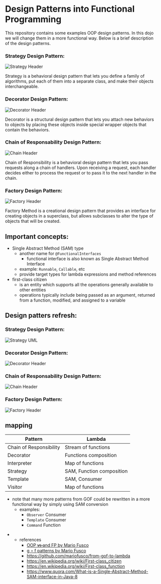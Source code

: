 
#  Design Patterns into Functional Programming

This repository contains some examples OOP design patterns. In this dojo we will change them in a more functional way. 
Below is a brief description of the design patterns.

### Strategy Design Pattern:
![Strategy Header](src/strategy_header.png)

Strategy is a behavioral design pattern that lets you define a family of algorithms, put each of them into a separate class, and make their objects interchangeable.

### Decorator Design Pattern:
![Decorator Header](src/decorator.png)

Decorator is a structural design pattern that lets you attach new behaviors to objects by placing these objects inside special wrapper objects that contain the behaviors.

### Chain of Responsability Design Pattern:
![Chain Header](src/chain-of-responsibility.png)

Chain of Responsibility is a behavioral design pattern that lets you pass requests along a chain of handlers. Upon receiving a request, each handler decides either to process the request or to pass it to the next handler in the chain.

### Factory Design Pattern:
![Factory Header](src/factory-method_header.png)

Factory Method is a creational design pattern that provides an interface for creating objects in a superclass, but allows subclasses to alter the type of objects that will be created.

## Important concepts:
* Single Abstract Method (SAM) type
    * another name for `@FunctionalInterfaces`
        * functional interface is also known as Single Abstract Method Interface
    * example: `Runnable`, `Callable`, etc
    * provide target types for lambda expressions and method references
* first-class citizen
    * is an entity which supports all the operations generally available to other entities
    * operations typically include being passed as an argument, returned from a function, modified, and
      assigned to a variable

## Design patters refresh:

### Strategy Design Pattern:
![Strategy UML](src/strategy_pattern_uml_diagram.jpg)

### Decorator Design Pattern:
![Decorator Header](src/decorator-ice-cream-example-2.png)

### Chain of Responsability Design Pattern:
![Chain Header](src/chain-responsability-diagram.webp)

### Factory Design Pattern:
![Factory Header](src/factory_pattern_uml_diagram.jpg)



## mapping
Pattern                 | Lambda
----------------------- | --------------
Chain of Responsibility | Stream of functions
Decorator               | Functions composition
Interpreter             | Map of functions
Strategy                | SAM, Function composition
Template                | SAM, Consumer
Visitor                 | Map of functions

* note that many more patterns from GOF could be rewritten in a more functional way by simply using
  SAM conversion
    * examples: 
      - `Observer` Consumer
      - `Template` Consumer
      - `Command` Function

- * references
    * [OOP v̶s̶ and FP by Mario Fusco](https://www.youtube.com/watch?v=p6cZO5V2ehw)
    * [g ∘ f patterns by Mario Fusco](https://www.youtube.com/watch?v=Rmer37g9AZM)
    * https://github.com/mariofusco/from-gof-to-lambda
    * https://en.wikipedia.org/wiki/First-class_citizen
    * https://en.wikipedia.org/wiki/First-class_function
    * https://www.quora.com/What-is-a-Single-Abstract-Method-SAM-interface-in-Java-8